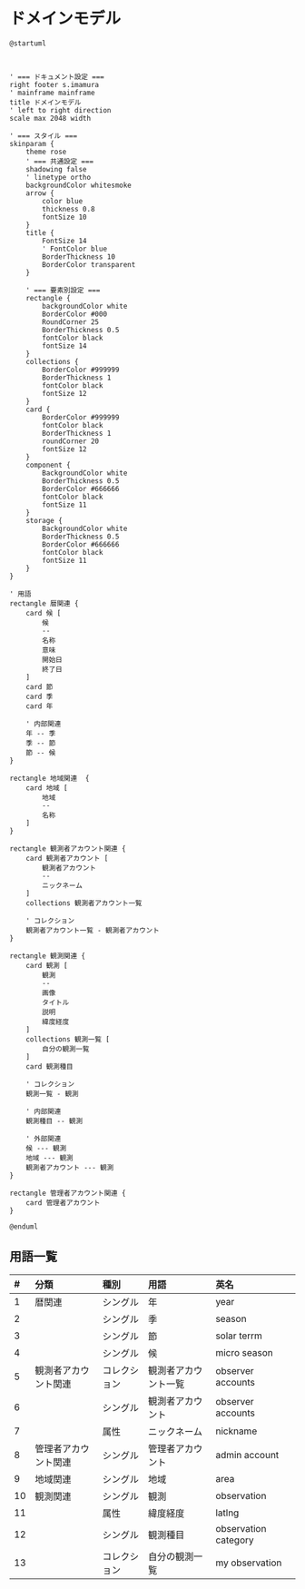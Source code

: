 # ドメインモデル

```plantuml
@startuml



' === ドキュメント設定 ===
right footer s.imamura
' mainframe mainframe
title ドメインモデル
' left to right direction
scale max 2048 width

' === スタイル ===
skinparam {
    theme rose
    ' === 共通設定 ===
    shadowing false
    ' linetype ortho
    backgroundColor whitesmoke
    arrow {
        color blue
        thickness 0.8
        fontSize 10
    }
    title {
        FontSize 14
        ' FontColor blue
        BorderThickness 10
        BorderColor transparent
    }

    ' === 要素別設定 ===
    rectangle {
        backgroundColor white
        BorderColor #000
        RoundCorner 25
        BorderThickness 0.5
        fontColor black
        fontSize 14
    }
    collections {
        BorderColor #999999
        BorderThickness 1
        fontColor black
        fontSize 12
    }
    card {
        BorderColor #999999
        fontColor black
        BorderThickness 1
        roundCorner 20
        fontSize 12
    }
    component {
        BackgroundColor white
        BorderThickness 0.5
        BorderColor #666666
        fontColor black
        fontSize 11
    }
    storage {
        BackgroundColor white
        BorderThickness 0.5
        BorderColor #666666
        fontColor black
        fontSize 11
    }
}

' 用語
rectangle 暦関連 {
    card 候 [
        候
        --
        名称
        意味
        開始日
        終了日
    ]
    card 節
    card 季
    card 年

    ' 内部関連
    年 -- 季
    季 -- 節
    節 -- 候
}

rectangle 地域関連  {
    card 地域 [
        地域
        --
        名称
    ]
}

rectangle 観測者アカウント関連 {
    card 観測者アカウント [
        観測者アカウント
        --
        ニックネーム
    ]
    collections 観測者アカウント一覧

    ' コレクション
    観測者アカウント一覧 - 観測者アカウント
}

rectangle 観測関連 {
    card 観測 [
        観測
        --
        画像
        タイトル
        説明
        緯度経度
    ]
    collections 観測一覧 [
        自分の観測一覧
    ]
    card 観測種目

    ' コレクション
    観測一覧 - 観測

    ' 内部関連
    観測種目 -- 観測

    ' 外部関連
    候 --- 観測
    地域 --- 観測
    観測者アカウント --- 観測
}

rectangle 管理者アカウント関連 {
    card 管理者アカウント
}

@enduml
```

## 用語一覧

| #    | 分類                 | 種別         | 用語                 | 英名                 |
| :--- | :------------------- | :----------- | :------------------- | :------------------- |
| 1    | 暦関連               | シングル     | 年                   | year                 |
| 2    |                      | シングル     | 季                   | season               |
| 3    |                      | シングル     | 節                   | solar terrm          |
| 4    |                      | シングル     | 候                   | micro season         |
| 5    | 観測者アカウント関連 | コレクション | 観測者アカウント一覧 | observer accounts    |
| 6    |                      | シングル     | 観測者アカウント     | observer accounts    |
| 7    |                      | 属性         | ニックネーム         | nickname             |
| 8    | 管理者アカウント関連 | シングル     | 管理者アカウント     | admin account        |
| 9    | 地域関連             | シングル     | 地域                 | area                 |
| 10   | 観測関連             | シングル     | 観測                 | observation          |
| 11   |                      | 属性         | 緯度経度             | latlng               |
| 12   |                      | シングル     | 観測種目             | observation category |
| 13   |                      | コレクション | 自分の観測一覧       | my observation       |
